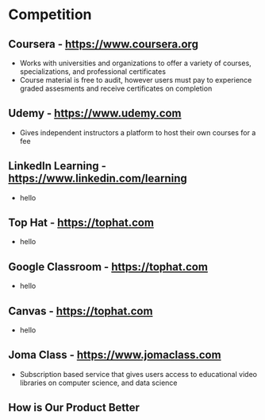 
# Competition

## Coursera - https://www.coursera.org
* Works with universities and organizations to offer a variety of courses, specializations, and professional certificates
* Course material is free to audit, however users must pay to experience graded assesments and receive certificates on completion

## Udemy - https://www.udemy.com
* Gives independent instructors a platform to host their own courses for a fee

## LinkedIn Learning - https://www.linkedin.com/learning
* hello

## Top Hat - https://tophat.com
* hello

## Google Classroom - https://tophat.com
* hello

## Canvas - https://tophat.com
* hello

## Joma Class - https://www.jomaclass.com
* Subscription based service that gives users access to educational video libraries on computer science, and data science

## How is Our Product Better
